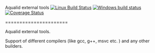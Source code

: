 Aqualid external tools
[![Linux Build Status](https://travis-ci.org/aqualid/tools.svg?branch=master)](https://travis-ci.org/aqualid/tools) 
[![Windows build status](https://ci.appveyor.com/api/projects/status/ciod3udpw5k5oc1o/branch/master?svg=true)](https://ci.appveyor.com/project/menify/tools/branch/master)
[![Coverage Status](https://coveralls.io/repos/aqualid/tools/badge.svg?branch=master&service=github)](https://coveralls.io/github/aqualid/tools?branch=master)

======================


Aqualid external tools.

Support of different compilers (like gcc, g++, msvc etc. ) and any other builders.
